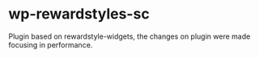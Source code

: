 # wp-rewardstyles-sc
Plugin based on rewardstyle-widgets, the changes on plugin were made focusing in performance.
